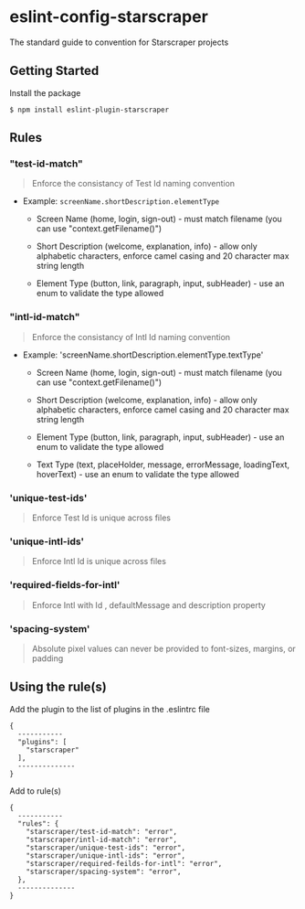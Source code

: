 # eslint-config-starscraper

The standard guide to convention for Starscraper projects

## Getting Started

Install the package

`$ npm install eslint-plugin-starscraper`

## Rules

### "test-id-match"
  > Enforce the consistancy of Test Id naming convention

  - Example: `screenName.shortDescription.elementType`

    - Screen Name (home, login, sign-out) - must match filename (you can use "context.getFilename()")

    - Short Description (welcome, explanation, info) - allow only alphabetic characters, enforce camel casing and 20 character max string length

    - Element Type (button, link, paragraph, input, subHeader) - use an enum to validate the type allowed

### "intl-id-match"
  > Enforce the consistancy of Intl Id naming convention

  - Example: 'screenName.shortDescription.elementType.textType'

    - Screen Name (home, login, sign-out) - must match filename (you can use "context.getFilename()")

    - Short Description (welcome, explanation, info) - allow only alphabetic characters, enforce camel casing and 20 character max string length

    - Element Type (button, link, paragraph, input, subHeader) - use an enum to validate the type allowed

    - Text Type (text, placeHolder, message, errorMessage, loadingText, hoverText) - use an enum to validate the type allowed

### 'unique-test-ids'

  > Enforce Test Id is unique across files

### 'unique-intl-ids'

  > Enforce Intl Id is unique across files

### 'required-fields-for-intl'

  > Enforce Intl with Id , defaultMessage  and description property

### 'spacing-system'

  > Absolute pixel values can never be provided to font-sizes, margins, or padding

## Using the rule(s)

Add the plugin to the list of plugins in the .eslintrc file

```
{
  -----------
  "plugins": [
    "starscraper"
  ],
  --------------
}
```

Add to rule(s)

```
{
  -----------
  "rules": {
    "starscraper/test-id-match": "error",
    "starscraper/intl-id-match": "error",
    "starscraper/unique-test-ids": "error",
    "starscraper/unique-intl-ids": "error",
    "starscraper/required-feilds-for-intl": "error",
    "starscraper/spacing-system": "error",
  },
  --------------
}
```
